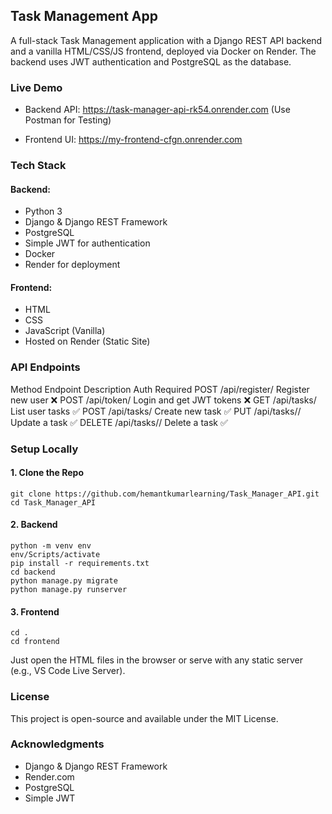 ## Task Management App

A full-stack Task Management application with a Django REST API backend and a vanilla HTML/CSS/JS frontend, deployed via Docker on Render. The backend uses JWT authentication and PostgreSQL as the database.

### Live Demo

- Backend API: https://task-manager-api-rk54.onrender.com (Use Postman for Testing)

- Frontend UI: https://my-frontend-cfgn.onrender.com


### Tech Stack

#### Backend:

- Python 3
- Django & Django REST Framework
- PostgreSQL
- Simple JWT for authentication
- Docker
- Render for deployment

#### Frontend:

- HTML
- CSS
- JavaScript (Vanilla)
- Hosted on Render (Static Site)

### API Endpoints
Method	            Endpoint	            Description	Auth Required
POST	           /api/register/	           Register new user	❌
POST	           /api/token/	             Login and get JWT tokens	❌
GET	             /api/tasks/	             List user tasks	✅
POST	           /api/tasks/	             Create new task	✅
PUT	             /api/tasks/<id>/	         Update a task	✅
DELETE	         /api/tasks/<id>/	         Delete a task	✅

### Setup Locally

#### 1. Clone the Repo

```
git clone https://github.com/hemantkumarlearning/Task_Manager_API.git
cd Task_Manager_API
```

#### 2. Backend

```
python -m venv env
env/Scripts/activate
pip install -r requirements.txt
cd backend
python manage.py migrate
python manage.py runserver
```
#### 3. Frontend

```
cd .
cd frontend
```
Just open the HTML files in the browser or serve with any static server (e.g., VS Code Live Server).

### License

This project is open-source and available under the MIT License.

### Acknowledgments

- Django & Django REST Framework
- Render.com
- PostgreSQL
- Simple JWT
